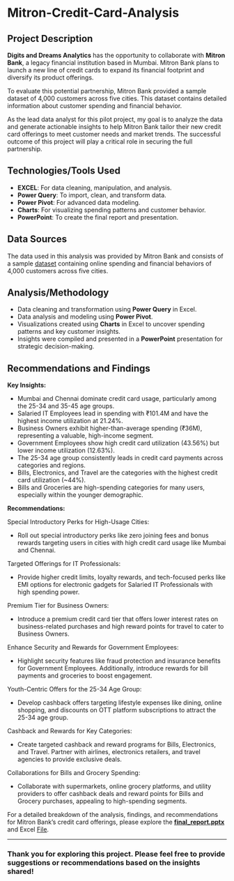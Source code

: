 # Mitron-Credit-Card-Analysis

## Project Description

**Digits and Dreams Analytics** has the opportunity to collaborate with **Mitron Bank**, a legacy financial institution based in Mumbai. Mitron Bank plans to launch a new line of credit cards to expand its financial footprint and diversify its product offerings. 

To evaluate this potential partnership, Mitron Bank provided a sample dataset of 4,000 customers across five cities. This dataset contains detailed information about customer spending and financial behavior.

As the lead data analyst for this pilot project, my goal is to analyze the data and generate actionable insights to help Mitron Bank tailor their new credit card offerings to meet customer needs and market trends. The successful outcome of this project will play a critical role in securing the full partnership.

## Technologies/Tools Used

- **EXCEL**: For data cleaning, manipulation, and analysis.
- **Power Query**: To import, clean, and transform data.
- **Power Pivot**: For advanced data modeling.
- **Charts**: For visualizing spending patterns and customer behavior.
- **PowerPoint**: To create the final report and presentation.

## Data Sources

The data used in this analysis was provided by Mitron Bank and consists of a sample [dataset](Dataset.zip) containing online spending and financial behaviors of 4,000 customers across five cities.

## Analysis/Methodology

- Data cleaning and transformation using **Power Query** in Excel.
- Data analysis and modeling using **Power Pivot**.
- Visualizations created using **Charts** in Excel to uncover spending patterns and key customer insights.
- Insights were compiled and presented in a **PowerPoint** presentation for strategic decision-making.

## Recommendations and Findings

**Key Insights:**
- Mumbai and Chennai dominate credit card usage, particularly among the 25-34 and 35-45 age groups.
- Salaried IT Employees lead in spending with ₹101.4M and have the highest income utilization at 21.24%.
- Business Owners exhibit higher-than-average spending (₹36M), representing a valuable, high-income segment.
- Government Employees show high credit card utilization (43.56%) but lower income utilization (12.63%).
- The 25-34 age group consistently leads in credit card payments across categories and regions.
- Bills, Electronics, and Travel are the categories with the highest credit card utilization (~44%).
- Bills and Groceries are high-spending categories for many users, especially within the younger demographic.


**Recommendations:**

Special Introductory Perks for High-Usage Cities:
- Roll out special introductory perks like zero joining fees and bonus rewards targeting users in cities with high credit card usage like Mumbai and Chennai.

Targeted Offerings for IT Professionals:
- Provide higher credit limits, loyalty rewards, and tech-focused perks like EMI options for electronic gadgets for Salaried IT Professionals with high spending power.

Premium Tier for Business Owners:
- Introduce a premium credit card tier that offers lower interest rates on business-related purchases and high reward points for travel to cater to Business Owners.

Enhance Security and Rewards for Government Employees:
- Highlight security features like fraud protection and insurance benefits for Government Employees. Additionally, introduce rewards for bill payments and groceries to boost engagement.

Youth-Centric Offers for the 25-34 Age Group:
- Develop cashback offers targeting lifestyle expenses like dining, online shopping, and discounts on OTT platform subscriptions to attract the 25-34 age group.

Cashback and Rewards for Key Categories:
- Create targeted cashback and reward programs for Bills, Electronics, and Travel. Partner with airlines, electronics retailers, and travel agencies to provide exclusive deals.

Collaborations for Bills and Grocery Spending:
- Collaborate with supermarkets, online grocery platforms, and utility providers to offer cashback deals and reward points for Bills and Grocery purchases, appealing to high-spending segments.

For a detailed breakdown of the analysis, findings, and recommendations for Mitron Bank’s credit card offerings, please explore the [**final_report.pptx**](Mitron_Bank_Report.pdf) and Excel [File](Mitron_Bank_Analysis.xlsx).

---

### Thank you for exploring this project. Please feel free to provide suggestions or recommendations based on the insights shared!
